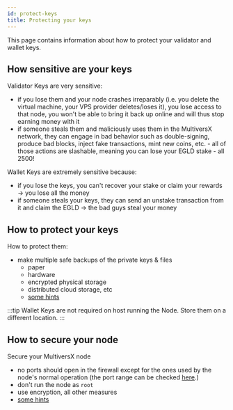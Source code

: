 ```yaml
---
id: protect-keys
title: Protecting your keys
---
```


[comment]: # (mx-abstract)
This page contains information about how to protect your validator and wallet keys.

[comment]: # (mx-context-auto)

## How sensitive are your keys

Validator Keys are very sensitive:

- if you lose them and your node crashes irreparably (i.e. you delete the virtual machine, your VPS provider deletes/loses it), you lose access to that node, you won't be able to bring it back up online and will thus stop earning money with it
- if someone steals them and maliciously uses them in the MultiversX network, they can engage in bad behavior such as double-signing, produce bad blocks, inject fake transactions, mint new coins, etc. - all of those actions are slashable, meaning you can lose your EGLD stake - all 2500!

Wallet Keys are extremely sensitive because:

- if you lose the keys, you can't recover your stake or claim your rewards -> you lose all the money
- if someone steals your keys, they can send an unstake transaction from it and claim the EGLD -> the bad guys steal your money

[comment]: # (mx-context-auto)

## How to protect your keys

How to protect them:

- make multiple safe backups of the private keys & files
  - paper
  - hardware
  - encrypted physical storage
  - distributed cloud storage, etc
  - [some hints](https://coinsutra.com/bitcoin-private-key/)

:::tip
Wallet Keys are not required on host running the Node. Store them on a different location.
:::

[comment]: # (mx-context-auto)

## How to secure your node

Secure your MultiversX node

- no ports should open in the firewall except for the ones used by the node's normal operation 
(the port range can be checked [here](/validators/system-requirements).)
- don't run the node as `root`
- use encryption, all other measures
- [some hints ](https://www.liquidweb.com/kb/security-for-your-linux-server/)
